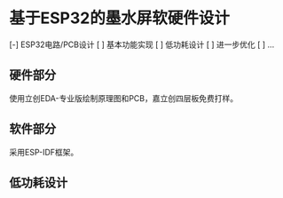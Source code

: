 # 基于ESP32的墨水屏软硬件设计

[-] ESP32电路/PCB设计
[ ] 基本功能实现
[ ] 低功耗设计
[ ] 进一步优化
[ ] ...

## 硬件部分

使用立创EDA-专业版绘制原理图和PCB，嘉立创四层板免费打样。

## 软件部分

采用ESP-IDF框架。

## 低功耗设计

